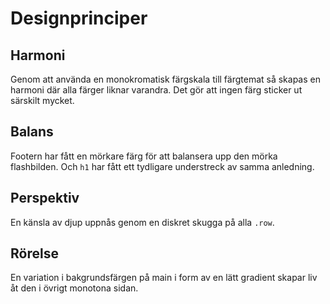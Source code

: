 # Designprinciper

## Harmoni

Genom att använda en monokromatisk färgskala till färgtemat så skapas en harmoni där alla färger liknar varandra. Det gör att ingen färg sticker ut särskilt mycket.

## Balans

Footern har fått en mörkare färg för att balansera upp den mörka flashbilden. Och `h1` har fått ett tydligare understreck av samma anledning.

## Perspektiv

En känsla av djup uppnås genom en diskret skugga på alla `.row`. 

## Rörelse

En variation i bakgrundsfärgen på main i form av en lätt gradient skapar liv åt den i övrigt monotona sidan.